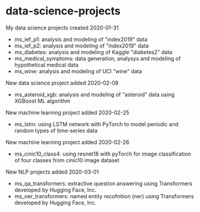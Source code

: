 # data-science-projects
My data science projects created 2020-01-31
- ms_ief_p1: analysis and modeling of "index2019" data
- ms_ief_p2: analysis and modeling of "index2019" data
- ms_diabetes: analysis and modeling of Kaggle "diabetes2" data
- ms_medical_symptoms: data generation, analysys and modeling of hypothetical medical data
- ms_wine: analysis and modeling of UCI "wine" data

New data science project added 2020-02-08
- ms_asteroid_xgb: analysis and modeling of "asteroid" data using XGBoost ML algorithm

New machine learning project added 2020-02-25
- ms_lstm: using LSTM network with PyTorch to model periodic and random types of time-series data

New machine learning project added 2020-02-26
- ms_cinic10_class4: using resnet18 with pyTorch for image classification of four classes from cinic10 image dataset

New NLP projects added 2020-03-01
- ms_qa_transformers: extractive question answering using Transformers developed by Hugging Face, Inc.
- ms_ner_transformers: named entity recofnition (ner) using Transformers developed by Hugging Face, Inc.
